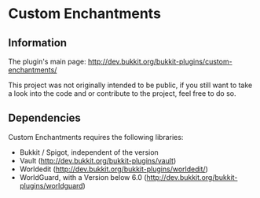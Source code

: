 

# Custom Enchantments

## Information

The plugin's main page: http://dev.bukkit.org/bukkit-plugins/custom-enchantments/

This project was not originally intended to be public, 
if you still want to take a look into the code and or contribute to the project, 
feel free to do so.

## Dependencies

Custom Enchantments requires the following libraries:

* Bukkit / Spigot, independent of the version
* Vault (http://dev.bukkit.org/bukkit-plugins/vault)
* Worldedit (http://dev.bukkit.org/bukkit-plugins/worldedit/)
* WorldGuard, with a Version below 6.0 (http://dev.bukkit.org/bukkit-plugins/worldguard)

